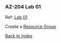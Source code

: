 ### AZ-204 Lab 01

Ref: [Lab 01](https://microsoftlearning.github.io/AZ-204-DevelopingSolutionsforMicrosoftAzure/Instructions/Labs/AZ-204_lab_01.html)

Create a [Resource Group](Resource%20Groups.md)  

[Back to Index](Index.md)
